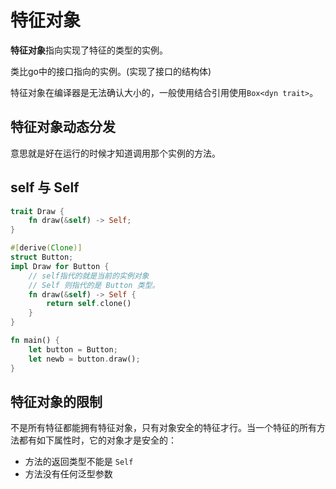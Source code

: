 # 特征对象

**特征对象**指向实现了特征的类型的实例。

类比go中的接口指向的实例。(实现了接口的结构体)

特征对象在编译器是无法确认大小的，一般使用结合引用使用`Box<dyn trait>`。



##  特征对象动态分发

意思就是好在运行的时候才知道调用那个实例的方法。



## self 与 Self

```rust
trait Draw {
    fn draw(&self) -> Self;
}

#[derive(Clone)]
struct Button;
impl Draw for Button {
    // self指代的就是当前的实例对象
    // Self 则指代的是 Button 类型。
    fn draw(&self) -> Self {
        return self.clone()
    }
}

fn main() {
    let button = Button;
    let newb = button.draw();
}
```



## 特征对象的限制

不是所有特征都能拥有特征对象，只有对象安全的特征才行。当一个特征的所有方法都有如下属性时，它的对象才是安全的：

- 方法的返回类型不能是 `Self`
- 方法没有任何泛型参数